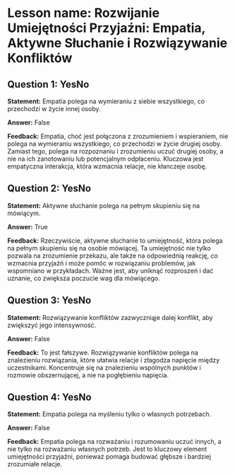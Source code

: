 # Lesson name: Rozwijanie Umiejętności Przyjaźni: Empatia, Aktywne Słuchanie i Rozwiązywanie Konfliktów

## Question 1: YesNo

**Statement:** Empatia polega na wymieraniu z siebie wszystkiego, co przechodzi w życie innej osoby.

**Answer:** False

**Feedback:**
Empatia, choć jest połączona z zrozumieniem i wspieraniem, nie polega na wymieraniu wszystkiego, co przechodzi w życie drugiej osoby. Zamiast tego, polega na rozpoznaniu i zrozumieniu uczuć drugiej osoby, a nie na ich zanotowaniu lub potencjalnym odpłaceniu. Kluczowa jest empatyczna interakcja, która wzmacnia relacje, nie kłanczeje osobę.


## Question 2: YesNo

**Statement:** Aktywne słuchanie polega na pełnym skupieniu się na mówiącym.

**Answer:** True

**Feedback:**
Rzeczywiście, aktywne słuchanie to umiejętność, która polega na pełnym skupieniu się na osobie mówiącej. Ta umiejętność nie tylko pozwala na zrozumienie przekazu, ale także na odpowiednią reakcję, co wzmacnia przyjaźń i może pomóc w rozwiązaniu problemów, jak wspomniano w przykładach. Ważne jest, aby uniknąć rozproszeń i dać uznanie, co zwiększa poczucie wag dla mówiącego.


## Question 3: YesNo

**Statement:** Rozwiązywanie konfliktów zazwyczniąje dalej konflikt, aby zwiększyć jego intensywność.

**Answer:** False

**Feedback:**
To jest fałszywe. Rozwiązywanie konfliktów polega na znalezieniu rozwiązania, które ułatwia relacje i złagodza napięcie między uczestnikami. Koncentruje się na znalezieniu wspólnych punktów i rozmowie obszernującej, a nie na pogłębieniu napięcia.


## Question 4: YesNo

**Statement:** Empatia polega na myśleniu tylko o własnych potrzebach.

**Answer:** False

**Feedback:**
Empatia polega na rozważaniu i rozumowaniu uczuć innych, a nie tylko na rozważaniu własnych potrzeb. Jest to kluczowy element umiejętności przyjaźni, ponieważ pomaga budować głębsze i bardziej zrozumiałe relacje.

